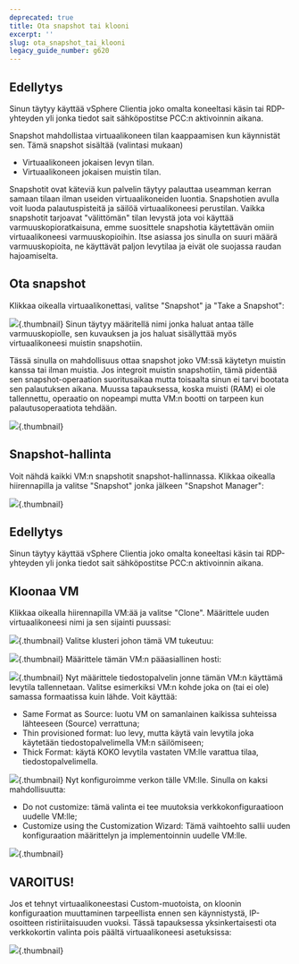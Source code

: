 ```yaml
---
deprecated: true
title: Ota snapshot tai klooni
excerpt: ''
slug: ota_snapshot_tai_klooni
legacy_guide_number: g620
---
```



## Edellytys
Sinun täytyy käyttää vSphere Clientia joko omalta koneeltasi käsin tai RDP-yhteyden yli jonka tiedot sait sähköpostitse PCC:n aktivoinnin aikana.

Snapshot mahdollistaa virtuaalikoneen tilan kaappaamisen kun käynnistät sen. Tämä snapshot sisältää (valintasi mukaan)

- Virtuaalikoneen jokaisen levyn tilan.
- Virtuaalikoneen jokaisen muistin tilan.


Snapshotit ovat käteviä kun palvelin täytyy palauttaa useamman kerran samaan tilaan ilman useiden virtuaalikoneiden luontia. Snapshotien avulla voit luoda palautuspisteitä ja säilöä virtuaalikoneesi perustilan. Vaikka snapshotit tarjoavat "välittömän" tilan levystä jota voi käyttää varmuuskopioratkaisuna, emme suosittele snapshotia käytettävän omiin virtuaalikoneesi varmuuskopioihin.
Itse asiassa jos sinulla on suuri määrä varmuuskopioita, ne käyttävät paljon levytilaa ja eivät ole suojassa raudan hajoamiselta.


## Ota snapshot
Klikkaa oikealla virtuaalikonettasi, valitse "Snapshot" ja "Take a Snapshot":

![](images/img_133.jpg){.thumbnail}
Sinun täytyy määritellä nimi jonka haluat antaa tälle varmuuskopiolle, sen kuvauksen ja jos haluat sisällyttää myös virtuaalikoneesi muistin snapshotiin.

Tässä sinulla on mahdollisuus ottaa snapshot joko VM:ssä käytetyn muistin kanssa tai ilman muistia.
Jos integroit muistin snapshotiin, tämä pidentää sen snapshot-operaation suoritusaikaa mutta toisaalta sinun ei tarvi bootata sen palautuksen aikana. Muussa tapauksessa, koska muisti (RAM) ei ole tallennettu, operaatio on nopeampi mutta VM:n bootti on tarpeen kun palautusoperaatiota tehdään.

![](images/img_134.jpg){.thumbnail}


## Snapshot-hallinta
Voit nähdä kaikki VM:n snapshotit snapshot-hallinnassa.
Klikkaa oikealla hiirennapilla ja valitse "Snapshot" jonka jälkeen "Snapshot Manager":

![](images/img_135.jpg){.thumbnail}


## Edellytys
Sinun täytyy käyttää vSphere Clientia joko omalta koneeltasi käsin tai RDP-yhteyden yli jonka tiedot sait sähköpostitse PCC:n aktivoinnin aikana.


## Kloonaa VM
Klikkaa oikealla hiirennapilla VM:ää ja valitse "Clone". Määrittele uuden virtuaalikoneesi nimi ja sen sijainti puussasi:

![](images/img_136.jpg){.thumbnail}
Valitse klusteri johon tämä VM tukeutuu:

![](images/img_137.jpg){.thumbnail}
Määrittele tämän VM:n pääasiallinen hosti:

![](images/img_138.jpg){.thumbnail}
Nyt määrittele tiedostopalvelin jonne tämän VM:n käyttämä levytila tallennetaan. Valitse esimerkiksi VM:n kohde joka on (tai ei ole) samassa formaatissa kuin lähde. Voit käyttää:


- Same Format as Source: luotu VM on samanlainen kaikissa suhteissa lähteeseen (Source) verrattuna;
- Thin provisioned format: luo levy, mutta käytä vain levytila joka käytetään tiedostopalvelimella VM:n säilömiseen;
- Thick Format: käytä KOKO levytila vastaten VM:lle varattua tilaa, tiedostopalvelimella.



![](images/img_139.jpg){.thumbnail}
Nyt konfiguroimme verkon tälle VM:lle. Sinulla on kaksi mahdollisuutta:

- Do not customize: tämä valinta ei tee muutoksia verkkokonfiguraatioon uudelle VM:lle;
- Customize using the Customization Wizard: Tämä vaihtoehto sallii uuden konfiguraation määrittelyn ja implementoinnin uudelle VM:lle.



![](images/img_140.jpg){.thumbnail}

## VAROITUS!
Jos et tehnyt virtuaalikoneestasi Custom-muotoista, on kloonin konfiguraation muuttaminen tarpeellista ennen sen käynnistystä, IP-osoitteen ristiriitaisuuden vuoksi.
Tässä tapauksessa yksinkertaisesti ota verkkokortin valinta pois päältä virtuaalikoneesi asetuksissa:

![](images/img_141.jpg){.thumbnail}

